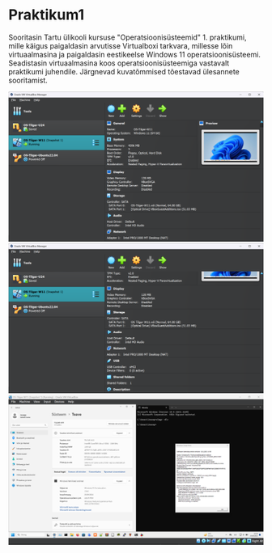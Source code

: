 # Praktikum1
Sooritasin Tartu ülikooli kursuse "Operatsioonisüsteemid" 1. praktikumi, mille käigus paigaldasin arvutisse Virtualboxi tarkvara, millesse lõin virtuaalmasina ja paigaldasin eestikeelse Windows 11 operatsioonisüsteemi. Seadistasin virtuaalmasina koos operatsioonisüsteemiga vastavalt praktikumi juhendile. Järgnevad kuvatõmmised tõestavad ülesannete sooritamist.

![Pilt1](https://github.com/JoosepTT/Operatsioonisysteemide_praktikumid/blob/main/Pildid/Screenshot%202024-09-23%20233232.png?raw=true)
![Pilt2](https://github.com/JoosepTT/Operatsioonisysteemide_praktikumid/blob/main/Pildid/Screenshot%202024-09-23%20233250.png?raw=true)
![Pilt3](https://github.com/JoosepTT/Operatsioonisysteemide_praktikumid/blob/main/Pildid/Screenshot%202024-09-23%20233639.png?raw=true)
